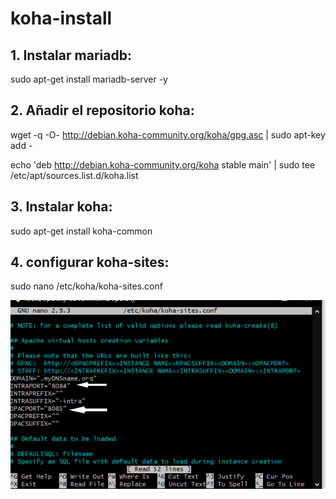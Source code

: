 # koha-install

## 1. Instalar mariadb:
sudo apt-get install mariadb-server -y

## 2. Añadir el repositorio koha:
wget -q -O- http://debian.koha-community.org/koha/gpg.asc | sudo apt-key add -

echo 'deb http://debian.koha-community.org/koha stable main' | sudo tee /etc/apt/sources.list.d/koha.list

## 3. Instalar koha:
sudo apt-get install koha-common

## 4. configurar koha-sites: 
sudo nano /etc/koha/koha-sites.conf


![alt text](koha-sites.png?raw=true)
